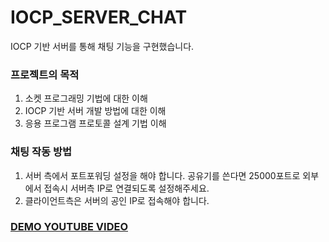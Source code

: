 # IOCP_SERVER_CHAT
IOCP 기반 서버를 통해 채팅 기능을 구현했습니다.

### **프로젝트의 목적**
1. 소켓 프로그래밍 기법에 대한 이해
2. IOCP 기반 서버 개발 방법에 대한 이해
3. 응용 프로그램 프로토콜 설계 기법 이해


### **채팅 작동 방법**
1. 서버 측에서 포트포워딩 설정을 해야 합니다. 공유기를 쓴다면 25000포트로 외부에서 접속시 서버측 IP로 연결되도록 설정해주세요.
2. 클라이언트측은 서버의 공인 IP로 접속해야 합니다.


### **[DEMO YOUTUBE VIDEO](https://youtu.be/MK1DNUKXb4w)**




